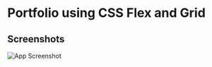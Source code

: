 
# Portfolio using CSS Flex and Grid 



## Screenshots

![App Screenshot](https://github.com/MelissaBT11/HW_19_M_T/tree/main/Images/Mel_Portfolio.gif)


